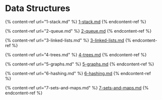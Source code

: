 # Data Structures

{% content-ref url="1-stack.md" %}
[1-stack.md](1-stack.md)
{% endcontent-ref %}

{% content-ref url="2-queue.md" %}
[2-queue.md](2-queue.md)
{% endcontent-ref %}

{% content-ref url="3-linked-lists.md" %}
[3-linked-lists.md](3-linked-lists.md)
{% endcontent-ref %}

{% content-ref url="4-trees.md" %}
[4-trees.md](4-trees.md)
{% endcontent-ref %}

{% content-ref url="5-graphs.md" %}
[5-graphs.md](5-graphs.md)
{% endcontent-ref %}

{% content-ref url="6-hashing.md" %}
[6-hashing.md](6-hashing.md)
{% endcontent-ref %}

{% content-ref url="7-sets-and-maps.md" %}
[7-sets-and-maps.md](7-sets-and-maps.md)
{% endcontent-ref %}

